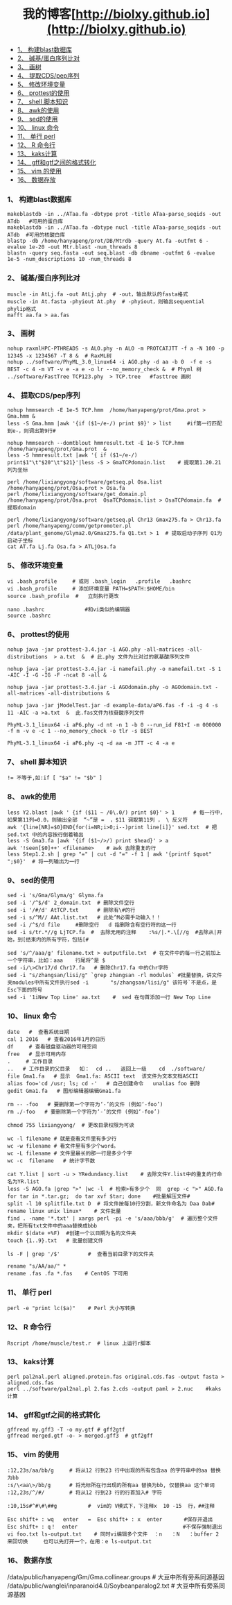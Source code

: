 # <center>我的博客[http://biolxy.github.io](http://biolxy.github.io)</center>


<!-- MarkdownTOC -->

- [1、 构建blast数据库](#1、-构建blast数据库)
- [2、 碱基/蛋白序列比对](#2、-碱基蛋白序列比对)
- [3、 画树](#3、-画树)
- [4、 提取CDS/pep序列](#4、-提取cdspep序列)
- [5、 修改环境变量](#5、-修改环境变量)
- [6、 prottest的使用](#6、-prottest的使用)
- [7、 shell 脚本知识](#7、-shell-脚本知识)
- [8、 awk的使用](#8、-awk的使用)
- [9、 sed的使用](#9、-sed的使用)
- [10、 linux 命令](#10、-linux-命令)
- [11、 单行 perl](#11、-单行-perl)
- [12、 R 命令行](#12、-r-命令行)
- [13、 kaks计算](#13、-kaks计算)
- [14、 gff和gtf之间的格式转化](#14、-gff和gtf之间的格式转化)
- [15、 vim 的使用](#15、-vim-的使用)
- [16、 数据存放](#16、-数据存放)

<!-- /MarkdownTOC -->




<a id="1、-构建blast数据库"></a>
### 1、 构建blast数据库
```shell
makeblastdb -in ../ATaa.fa -dbtype prot -title ATaa-parse_seqids -out ATdb   #可用的蛋白库
makeblastdb -in ../ATaa.fa -dbtype nucl -title ATaa-parse_seqids -out ATdb  #可用的核酸白库
blastp -db /home/hanyapeng/prot/DB/Mtrdb -query At.fa -outfmt 6 -evalue 1e-20 -out Mtr.blast -num_threads 8
blastn -query seq.fasta -out seq.blast -db dbname -outfmt 6 -evalue 1e-5 -num_descriptions 10 -num_threads 8
```   
<a id="2、-碱基蛋白序列比对"></a>
### 2、 碱基/蛋白序列比对
```
muscle -in AtLj.fa -out AtLj.phy  # -out，输出默认的fasta格式
muscle -in At.fasta -phyiout At.phy  # -phyiout，则输出sequential phylip格式
mafft aa.fa > aa.fas
```
<a id="3、-画树"></a>
### 3、 画树
```shell
nohup raxmlHPC-PTHREADS -s ALO.phy -n ALO -m PROTCATJTT -f a -N 100 -p 12345 -x 1234567 -T 8 &  # RaxML树
nohup ../software/PhyML_3.0_linux64 -i AGO.phy -d aa -b 0  -f e -s BEST -c 4 -m VT -v e -a e -o lr --no_memory_check &  # Phyml 树
../software/FastTree TCP123.phy  > TCP.tree   #fasttree 画树
```
<a id="4、-提取cdspep序列"></a>
### 4、 提取CDS/pep序列
```shell
nohup hmmsearch -E 1e-5 TCP.hmm  /home/hanyapeng/prot/Gma.prot > Gma.hmm &
less -S Gma.hmm |awk '{if ($1~/e-/) print $9}' > list     #if第一行匹配到e-，则调出第9行#  

nohup hmmsearch --domtblout hmmresult.txt -E 1e-5 TCP.hmm  /home/hanyapeng/prot/Gma.prot  &
less -S hmmresult.txt |awk '{ if ($1~/e-/) print$1"\t"$20"\t"$21}'|less -S > GmaTCPdomain.list    # 提取第1.20.21列为坐标

perl /home/lixiangyong/software/getseq.pl Osa.list /home/hanyapeng/prot/Osa.prot > Osa.fa
perl /home/lixiangyong/software/get_domain.pl  /home/hanyapeng/prot/Osa.prot  OsaTCPdomain.list > OsaTCPdomain.fa  #提取domain

perl /home/lixiangyong/software/getseq.pl Chr13 Gmax275.fa > Chr13.fa  
perl /home/hanyapeng/comm/getpromoter.pl /data/plant_genome/Glyma2.0/Gmax275.fa Q1.txt > 1  # 提取启动子序列 Q1为启动子坐标
cat AT.fa Lj.fa Osa.fa > ATLjOsa.fa
```

<a id="5、-修改环境变量"></a>
### 5、 修改环境变量
```
vi .bash_profile     # 或则 .bash_login   .profile   .bashrc 
vi .bash_profile     # 添加环境变量 PATH=$PATH:$HOME/bin
source .bash_profile  #   立刻执行更改

nano .bashrc             #和vi类似的编辑器
source .bashrc
```


<a id="6、-prottest的使用"></a>
### 6、 prottest的使用
```
nohup java -jar prottest-3.4.jar -i AGO.phy -all-matrices -all-distributions  > a.txt  &  # 此.phy 文件为比对过的氨基酸序列文件

nohup java -jar prottest-3.4.jar -i namefail.phy -o namefail.txt -S 1 -AIC -I -G -IG -F -ncat 8 -all &

nohup java -jar prottest-3.4.jar -i AGOdomain.phy -o AGOdomain.txt -all-matrices -all-distributions &

nohup java -jar jModelTest.jar -d example-data/aP6.fas -f -i -g 4 -s 11 -AIC -a >a.txt  &  此.fas文件为核苷酸序列文件

PhyML-3.1_linux64 -i aP6.phy -d nt -n 1 -b 0 --run_id F81+I -m 000000 -f m -v e -c 1 --no_memory_check -o tlr -s BEST

PhyML-3.1_linux64 -i aP6.phy -q -d aa -m JTT -c 4 -a e
```


<a id="7、-shell-脚本知识"></a>
### 7、 shell 脚本知识
```shell
!= 不等于,如:if [ "$a" != "$b" ] 
```


<a id="8、-awk的使用"></a>
### 8、 awk的使用
```shell
less Y2.blast |awk ' {if ($11 ~ /0\.0/) print $0}' > 1      # 每一行中，如果第11列=0.0，则输出全部  “~”是 =  ，$11 调取第11列 ， \ 反义符 
awk '{line[NR]=$0}END{for(i=NR;i>0;i--)print line[i]}' sed.txt  # 把sed.txt 中的内容按行倒着输出
less -S Gma3.fa |awk '{if ($1~/>/) print $head}' > a
awk '!seen[$0]++' <filename>    # awk 去除重复的行
less Step1.2.sh | grep "=" | cut -d "=" -f 1 | awk '{printf $quot" ";$0}'  # 将一列输出为一行
```

<a id="9、-sed的使用"></a>
### 9、 sed的使用
```shell
sed -i 's/Gma/Glyma/g' Glyma.fa
sed -i '/^$/d' 2_domain.txt  # 删除文件空行
sed -i '/#/d' AtTCP.txt      # 删除有\#的行
sed -i s/^M// AAt.list.txt   # 此处^M必需手动输入！！
sed -i /^$/d file     #删除空行   d 指删除含有空行符的这一行
sed -i s/tr.*//g LjTCP.fa  #  去除无用的注释    :%s/|.*.\[//g  #去除从|开始，到[结束内的所有字符，包括[#

sed 's/^/aaa/g' filename.txt > outputfile.txt  # 在文件中的每一行之前加上一个字符串，比如：aaa    行尾将^是 $ 
sed -i/\>Chr17/d Chr17.fa   # 删除Chr17.fa 中的Chr字符
sed -i "s/zhangsan/lisi/g" `grep zhangsan -rl modules` #批量替换，讲文件夹modules中所有文件执行sed -i       "s/zhangsan/lisi/g" 该符号`不是点，是Esc下面的符号 
sed -i '1iNew Top Line' aa.txt    #  sed 在句首添加一行 New Top Line
```


<a id="10、-linux-命令"></a>
### 10、 linux 命令
```shell
date   #  查看系统日期
cal 1 2016   # 查看2016年1月的日历
df     # 查看磁盘驱动器的可用空间  
free   # 显示可用内存
.     # 工作目录     
..   # 工作目录的父目录   如：  cd ..   返回上一级    cd  ./software/  
file Gma1.fa   # 显示  Gma1.fa: ASCII text  该文件为文本文档ASCII
alias foo='cd /usr; ls; cd -'   # 自己创建命令   unalias foo 删除
gedit Gma1.fa   # 图形编辑器编辑Gma1.fa 

rm -- -foo   # 要删除第一个字符为‘-’的文件 (例如‘-foo’)
rm ./-foo   # 要删除第一个字符为‘-’的文件 (例如‘-foo’)

chmod 755 lixiangyong/  # 更改目录权限为可读

wc -l filename # 就是查看文件里有多少行
wc -w filename # 看文件里有多少个word。
wc -L filename # 文件里最长的那一行是多少个字
wc -c  filename   # 统计字节数

cat Y.list | sort -u > YRedundancy.list    # 去除文件Y.list中的重复的行命名为YR.list
less -S AGO.fa |grep ">" |wc -l  # 检索>有多少个  同  grep -c ">" AGO.fa
for tar in *.tar.gz;  do tar xvf $tar; done    #批量解压文件#
split -l 10 splitfile.txt D  # 将文件按每10行分割，新文件命名为 Daa Dab#
rename linux unix linux*    # 文件批量  
find . -name '*.txt' | xargs perl -pi -e 's/aaa/bbb/g'  # 遍历整个文件夹，把所有txt文件中的aaa替换成bbb
mkdir $(date +%F)  #创建一个以日期为名的文件夹
touch {1..9}.txt   # 批量创建文件

ls -F | grep '/$'         #  查看当前目录下的文件夹 

rename "s/AA/aa/" *
rename .fas .fa *.fas    # CentOS 下可用
```

<a id="11、-单行-perl"></a>
### 11、 单行 perl
```
perl -e "print lc($a)"    # Perl 大小写转换
```

<a id="12、-r-命令行"></a>
### 12、 R 命令行
```
Rscript /home/muscle/test.r  # linux 上运行r脚本
```

<a id="13、-kaks计算"></a>
### 13、 kaks计算
```
perl pal2nal.perl aligned.protein.fas original.cds.fas -output fasta > aligned.cds.fas
perl ../software/pal2nal.pl 2.fas 2.cds -output paml > 2.nuc    #kaks计算
```

<a id="14、-gff和gtf之间的格式转化"></a>
### 14、 gff和gtf之间的格式转化
```  
gffread my.gff3 -T -o my.gtf # gff2gtf
gffread merged.gtf -o- > merged.gff3  # gtf2gff
```

<a id="15、-vim-的使用"></a>
### 15、 vim 的使用

```
:12,23s/aa/bb/g     # 将从12 行到23 行中出现的所有包含aa 的字符串中的aa 替换为bb
:s/\<aa\>/bb/g      # 将光标所在行出现的所有aa 替换为bb, 仅替换aa 这个单词
:12,23s/^/#/        # 将从12 行到23 行的行首加入# 字符

:10,15s#^#\#\##g          #  vim的 V模式下，下注释x  10 -15  行，##注释

Esc shift+ : wq   enter   =  Esc shift+ : x  enter       #保存并退出
Esc shift+ : q！  enter                                  #不保存强制退出 
vi foo.txt ls-output.txt    # 同时vi编辑多个文件  ：n   ：N   ：buffer 2 来回切换     也可以先打开一个，在用：e ls-output.txt
```

<a id="16、-数据存放"></a>
### 16、 数据存放
/data/public/hanyapeng/Gm/Gma.collinear.groups      # 大豆中所有旁系同源基因  
/data/public/wanglei/inparanoid4.0/Soybeanparalog2.txt     # 大豆中所有旁系同源基因